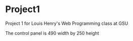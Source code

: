 # Project1
Project 1 for Louis Henry's Web Programming class at GSU


The control panel is 490 width by 250 height
